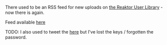 There used to be an RSS feed for new uploads on [the Reaktor User Library](http://www.native-instruments.com/en/community/reaktor-user-library) - now there is again.

Feed available [here](http://radian.sdfeu.org/reaktor_library_rss.php)

TODO: I also used to tweet the [here](https://twitter.com/reaktor_lib) but I've lost the keys / forgotten the password.
